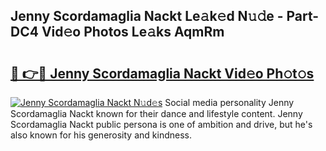 ## Jenny Scordamaglia Nackt Le𝚊k𝚎d N𝚞𝚍e - Part-DC4 Vid𝚎o Photos Le𝚊ks AqmRm

# <h2><a href="http://fb5jun9.evod.top/?m=Jenny+Scordamaglia+Nackt">🔗 👉🔴 Jenny Scordamaglia Nackt Vid𝚎o Ph𝚘t𝚘s</a></h2>

[![Jenny Scordamaglia Nackt N𝚞d𝚎s](https://i.imgur.com/8V9OHl7.gif)](http://fb5jun9.evod.top/?m=Jenny+Scordamaglia+Nackt)
Social media personality Jenny Scordamaglia Nackt known for their dance and lifestyle content. Jenny Scordamaglia Nackt public persona is one of ambition and drive, but he's also known for his generosity and kindness. 
